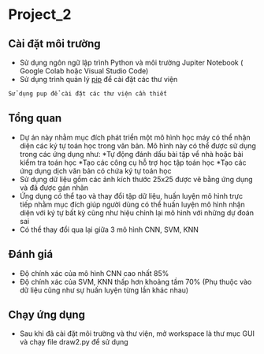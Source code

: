 # Project_2

## Cài đặt môi trường
-  Sử dụng ngôn ngữ lập trình Python và môi trường Jupiter Notebook ( Google Colab hoặc Visual Studio Code)
- Sử dụng trình quản lý [pip](https://pip.pypa.io/en/stable/) để cài đặt các thư viện
```bash
Sử dụng pup để cài đặt các thư viện cần thiết
```
## Tổng quan
- Dự án này nhằm mục đích phát triển một mô hình học máy có thể nhận diện các ký tự toán học trong văn bản. Mô hình này có thể được sử dụng trong các ứng dụng như:
*Tự động đánh dấu bài tập về nhà hoặc bài kiểm tra toán học
*Tạo các công cụ hỗ trợ học tập toán học
*Tạo các ứng dụng dịch văn bản có chứa ký tự toán học
- Sử dụng dữ liệu gồm các ảnh kích thước 25x25 được vẽ bằng ứng dụng và đã được gán nhãn
- Ứng dụng có thể tạo và thay đổi tập dữ liệu, huấn luyện mô hình trực tiếp nhằm mục đích giúp người dùng có thể huấn luyện mô hình nhận diện với ký tự bất kỳ cũng như hiệu chỉnh lại mô hình với những dự đoán sai
- Có thể thay đổi qua lại giữa 3 mô hình CNN, SVM, KNN
## Đánh giá
- Độ chính xác của mô hình CNN cao nhất 85%
- Độ chính xác của SVM, KNN thấp hơn khoảng tầm 70% (Phụ thuộc vào dữ liệu cũng như sự huấn luyện từng lần khác nhau)
## Chạy ứng dụng
- Sau khi đã cài đặt môi trường và thư viện, mở workspace là thư mục GUI và chạy file draw2.py để sử dụng


